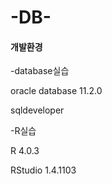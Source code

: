 # -DB-

#### 개발환경

-database실습

oracle database 11.2.0

sqldeveloper


-R실습

R 4.0.3

RStudio 1.4.1103
